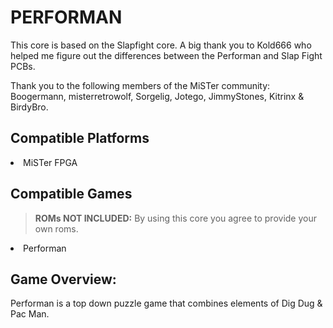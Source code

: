# PERFORMAN

This core is based on the Slapfight core.  A big thank you to Kold666 who helped me figure out the differences between the Performan and Slap Fight PCBs.

Thank you to the following members of the MiSTer community: Boogermann, misterretrowolf, Sorgelig, Jotego, JimmyStones, Kitrinx & BirdyBro.

<h2>Compatible Platforms</h2>
<li>MiSTer FPGA</li>

<h2>Compatible Games</h2>
<blockquote>
<p dir="auto"><strong>ROMs NOT INCLUDED:</strong> By using this core you agree to provide your own roms.</p>
</blockquote>

<li>Performan</li>

<h2>Game Overview:</h2>
Performan is a top down puzzle game that combines elements of Dig Dug & Pac Man.
